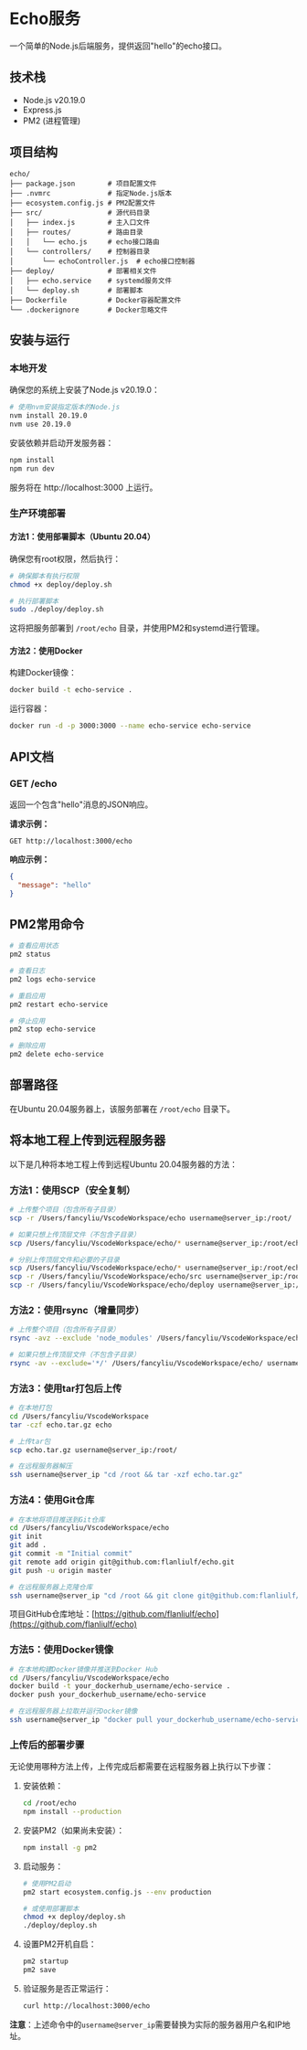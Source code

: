 # Echo服务

一个简单的Node.js后端服务，提供返回"hello"的echo接口。

## 技术栈

- Node.js v20.19.0
- Express.js
- PM2 (进程管理)

## 项目结构

```
echo/
├── package.json        # 项目配置文件
├── .nvmrc              # 指定Node.js版本
├── ecosystem.config.js # PM2配置文件
├── src/                # 源代码目录
│   ├── index.js        # 主入口文件
│   ├── routes/         # 路由目录
│   │   └── echo.js     # echo接口路由
│   └── controllers/    # 控制器目录
│       └── echoController.js  # echo接口控制器
├── deploy/             # 部署相关文件
│   ├── echo.service    # systemd服务文件
│   └── deploy.sh       # 部署脚本
├── Dockerfile          # Docker容器配置文件
└── .dockerignore       # Docker忽略文件
```

## 安装与运行

### 本地开发

确保您的系统上安装了Node.js v20.19.0：

```bash
# 使用nvm安装指定版本的Node.js
nvm install 20.19.0
nvm use 20.19.0
```

安装依赖并启动开发服务器：

```bash
npm install
npm run dev
```

服务将在 http://localhost:3000 上运行。

### 生产环境部署

#### 方法1：使用部署脚本（Ubuntu 20.04）

确保您有root权限，然后执行：

```bash
# 确保脚本有执行权限
chmod +x deploy/deploy.sh

# 执行部署脚本
sudo ./deploy/deploy.sh
```

这将把服务部署到 `/root/echo` 目录，并使用PM2和systemd进行管理。

#### 方法2：使用Docker

构建Docker镜像：

```bash
docker build -t echo-service .
```

运行容器：

```bash
docker run -d -p 3000:3000 --name echo-service echo-service
```

## API文档

### GET /echo

返回一个包含"hello"消息的JSON响应。

**请求示例：**

```
GET http://localhost:3000/echo
```

**响应示例：**

```json
{
  "message": "hello"
}
```

## PM2常用命令

```bash
# 查看应用状态
pm2 status

# 查看日志
pm2 logs echo-service

# 重启应用
pm2 restart echo-service

# 停止应用
pm2 stop echo-service

# 删除应用
pm2 delete echo-service
```

## 部署路径

在Ubuntu 20.04服务器上，该服务部署在 `/root/echo` 目录下。

## 将本地工程上传到远程服务器

以下是几种将本地工程上传到远程Ubuntu 20.04服务器的方法：

### 方法1：使用SCP（安全复制）

```bash
# 上传整个项目（包含所有子目录）
scp -r /Users/fancyliu/VscodeWorkspace/echo username@server_ip:/root/

# 如果只想上传顶层文件（不包含子目录）
scp /Users/fancyliu/VscodeWorkspace/echo/* username@server_ip:/root/echo/

# 分别上传顶层文件和必要的子目录
scp /Users/fancyliu/VscodeWorkspace/echo/* username@server_ip:/root/echo/
scp -r /Users/fancyliu/VscodeWorkspace/echo/src username@server_ip:/root/echo/
scp -r /Users/fancyliu/VscodeWorkspace/echo/deploy username@server_ip:/root/echo/
```

### 方法2：使用rsync（增量同步）

```bash
# 上传整个项目（包含所有子目录）
rsync -avz --exclude 'node_modules' /Users/fancyliu/VscodeWorkspace/echo/ username@server_ip:/root/echo/

# 如果只想上传顶层文件（不包含子目录）
rsync -av --exclude='*/' /Users/fancyliu/VscodeWorkspace/echo/ username@server_ip:/root/echo/
```

### 方法3：使用tar打包后上传

```bash
# 在本地打包
cd /Users/fancyliu/VscodeWorkspace
tar -czf echo.tar.gz echo

# 上传tar包
scp echo.tar.gz username@server_ip:/root/

# 在远程服务器解压
ssh username@server_ip "cd /root && tar -xzf echo.tar.gz"
```

### 方法4：使用Git仓库

```bash
# 在本地将项目推送到Git仓库
cd /Users/fancyliu/VscodeWorkspace/echo
git init
git add .
git commit -m "Initial commit"
git remote add origin git@github.com:flanliulf/echo.git
git push -u origin master

# 在远程服务器上克隆仓库
ssh username@server_ip "cd /root && git clone git@github.com:flanliulf/echo.git echo"
```

项目GitHub仓库地址：[https://github.com/flanliulf/echo](https://github.com/flanliulf/echo)

### 方法5：使用Docker镜像

```bash
# 在本地构建Docker镜像并推送到Docker Hub
cd /Users/fancyliu/VscodeWorkspace/echo
docker build -t your_dockerhub_username/echo-service .
docker push your_dockerhub_username/echo-service

# 在远程服务器上拉取并运行Docker镜像
ssh username@server_ip "docker pull your_dockerhub_username/echo-service && docker run -d -p 3000:3000 --name echo-service your_dockerhub_username/echo-service"
```

### 上传后的部署步骤

无论使用哪种方法上传，上传完成后都需要在远程服务器上执行以下步骤：

1. 安装依赖：
   ```bash
   cd /root/echo
   npm install --production
   ```

2. 安装PM2（如果尚未安装）：
   ```bash
   npm install -g pm2
   ```

3. 启动服务：
   ```bash
   # 使用PM2启动
   pm2 start ecosystem.config.js --env production
   
   # 或使用部署脚本
   chmod +x deploy/deploy.sh
   ./deploy/deploy.sh
   ```

4. 设置PM2开机自启：
   ```bash
   pm2 startup
   pm2 save
   ```

5. 验证服务是否正常运行：
   ```bash
   curl http://localhost:3000/echo
   ```

**注意**：上述命令中的`username@server_ip`需要替换为实际的服务器用户名和IP地址。
